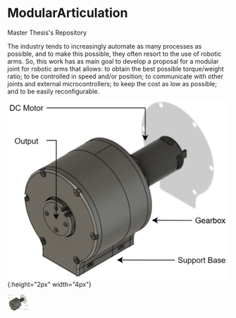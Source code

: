 # ModularArticulation
Master Thesis's Repository

The industry tends to increasingly automate as many processes as possible, and to make this possible, they often resort to the use of robotic arms. So, this work has as main goal to develop a proposal for a modular joint for robotic arms that allows: to obtain the best possible torque/weight ratio; to be controlled in speed and/or position; to communicate with other joints and external microcontrollers; to keep the cost as low as possible; and to be easily reconfigurable.

![Robot Joint](Images/CompleteGearbox.jpg){:height="2px" width="4px"}

<img src="https://raw.githubusercontent.com/Marco201604163/ModularArticulation/main/Images/CompleteGearbox.jpg" width="48">
